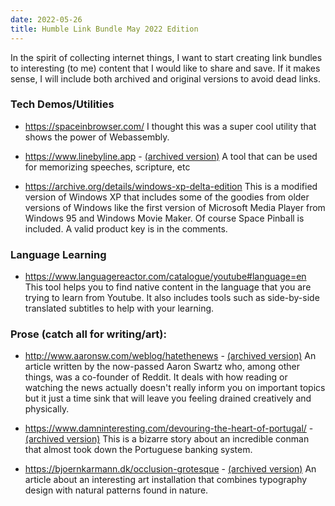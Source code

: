 ```yaml
---
date: 2022-05-26
title: Humble Link Bundle May 2022 Edition
---
```


In the spirit of collecting internet things, I want to start creating link bundles to interesting (to me) content that I would like to share and save. If it makes sense, I will include both archived and original versions to avoid dead links.  

### Tech Demos/Utilities
* <a href="https://spaceinbrowser.com/">https://spaceinbrowser.com/</a> I thought this was a super cool utility that shows the power of Webassembly. 

* <a href="https://www.linebyline.app/">https://www.linebyline.app</a> - <a href="https://web.archive.org/web/20220505192045/https://www.linebyline.app/">(archived version)</a> A tool that can be used for memorizing speeches, scripture, etc

* <a href="https://archive.org/details/windows-xp-delta-edition">https://archive.org/details/windows-xp-delta-edition</a> This is a modified version of Windows XP that includes some of the goodies from older versions of Windows like the first version of Microsoft Media Player from Windows 95 and Windows Movie Maker. Of course Space Pinball is included. A valid product key is in the comments. 

### Language Learning
* <a href="https://www.languagereactor.com/catalogue/youtube#language=en">https://www.languagereactor.com/catalogue/youtube#language=en</a> This tool helps you to find native content in the language that you are trying to learn from Youtube. It also includes tools such as side-by-side translated subtitles to help with your learning. 

### Prose (catch all for writing/art):

* <a href="http://www.aaronsw.com/weblog/hatethenews">http://www.aaronsw.com/weblog/hatethenews</a> - <a href="https://web.archive.org/web/20220510101036/http://www.aaronsw.com/weblog/hatethenews">(archived version)</a> An article written by the now-passed Aaron Swartz who, among other things, was a co-founder of Reddit. It deals with how reading or watching the news actually doesn't really inform you on important topics but it just a time sink that will leave you feeling drained creatively and physically. 

* <a href="https://www.damninteresting.com/devouring-the-heart-of-portugal/">https://www.damninteresting.com/devouring-the-heart-of-portugal/</a> - <a href="https://web.archive.org/web/20220525165344/https://www.damninteresting.com/devouring-the-heart-of-portugal/">(archived version)</a> This is a bizarre story about an incredible conman that almost took down the Portuguese banking system. 

* <a href="https://bjoernkarmann.dk/occlusion-grotesque">https://bjoernkarmann.dk/occlusion-grotesque</a> - <a href="https://web.archive.org/web/20220524073512/https://bjoernkarmann.dk/occlusion-grotesque">(archived version)</a> An article about an interesting art installation that combines typography design with natural patterns found in nature. 

